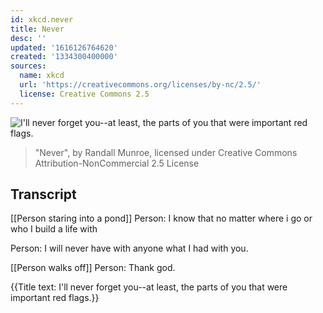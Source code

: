 ```yaml
---
id: xkcd.never
title: Never
desc: ''
updated: '1616126764620'
created: '1334300400000'
sources:
  name: xkcd
  url: 'https://creativecommons.org/licenses/by-nc/2.5/'
  license: Creative Commons 2.5
---
```

![I'll never forget you--at least, the parts of you that were important red flags.](https://imgs.xkcd.com/comics/never.png)
> "Never", by Randall Munroe, licensed under Creative Commons Attribution-NonCommercial 2.5 License

## Transcript
[[Person staring into a pond]]
Person: I know that no matter where i go or who I build a life with

Person: I will never have with anyone what I had with you.

[[Person walks off]]
Person: Thank god.

{{Title text: I'll never forget you--at least, the parts of you that were important red flags.}}

